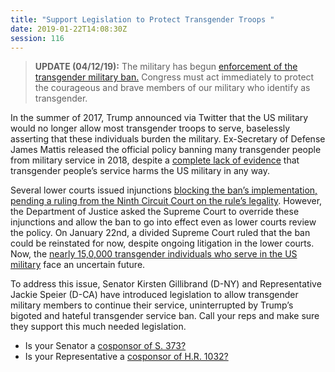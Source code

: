 ```yaml
---
title: "Support Legislation to Protect Transgender Troops "
date: 2019-01-22T14:08:30Z
session: 116
---
```

>**UPDATE (04/12/19):** The military has begun [enforcement of the transgender military ban.](https://www.cbsnews.com/news/transgender-military-ban-trump-administration-ban-on-transgender-troops-goes-into-effect/) Congress must act immediately to protect the courageous and brave members of our military who identify as transgender.

In the summer of 2017, Trump announced via Twitter that the US military would no longer allow most transgender troops to serve, baselessly asserting that these individuals burden the military. Ex-Secretary of Defense James Mattis released the official policy banning many transgender people from military service in 2018, despite a [complete lack of evidence](https://www.rand.org/pubs/research_reports/RR1530.html) that transgender people’s service harms the US military in any way.

Several lower courts issued injunctions [blocking the ban’s implementation, pending a ruling from the Ninth Circuit Court on the rule’s legality](https://thehill.com/regulation/court-battles/426377-supreme-court-allows-transgender-military-ban-to-be-enforced). However, the Department of Justice asked the Supreme Court to override these injunctions and allow the ban to go into effect even as lower courts review the policy. On January 22nd, a divided Supreme Court ruled that the ban could be reinstated for now, despite ongoing litigation in the lower courts. Now, the [nearly 15,0,000 transgender individuals who serve in the US military](https://www.sfchronicle.com/news/medical/article/AMA-blasts-reasoning-for-military-s-transgender-13759953.php) face an uncertain future. 

To address this issue, Senator Kirsten Gillibrand (D-NY) and Representative Jackie Speier (D-CA) have introduced legislation to allow transgender military members to continue their service, uninterrupted by Trump’s bigoted and hateful transgender service ban. Call your reps and make sure they support this much needed legislation. 

- Is your Senator a [cosponsor of S. 373?](https://www.congress.gov/bill/116th-congress/senate-bill/373/cosponsors)
- Is your Representative a [cosponsor of H.R. 1032?](https://www.congress.gov/bill/116th-congress/house-bill/1032/cosponsors)
